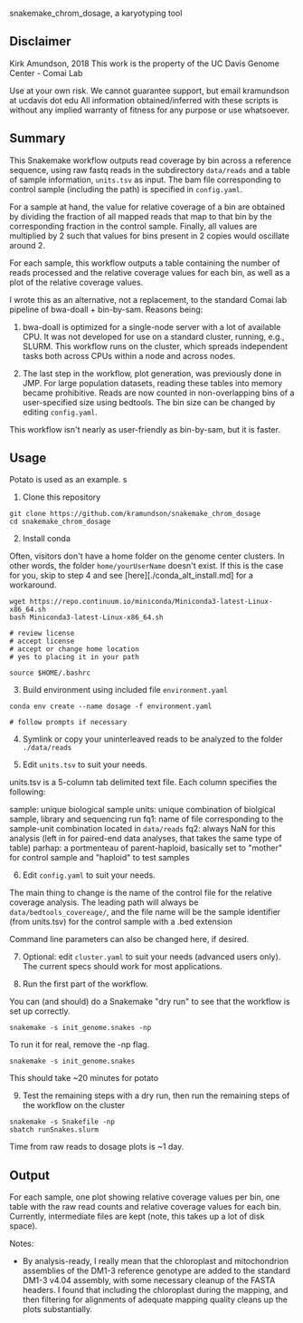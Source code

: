 snakemake_chrom_dosage, a karyotyping tool

## Disclaimer

Kirk Amundson, 2018
This work is the property of the UC Davis Genome Center - Comai Lab

Use at your own risk.
We cannot guarantee support, but email kramundson at ucdavis dot edu
All information obtained/inferred with these scripts is without any implied warranty of fitness for any purpose or use whatsoever.

## Summary

This Snakemake workflow outputs read coverage by bin across a reference sequence, using
raw fastq reads in the subdirectory ```data/reads``` and a table of sample information,
```units.tsv``` as input. The bam file corresponding to control sample (including the path)
is specified in ```config.yaml```.

For a sample at hand, the value for relative coverage of a bin are obtained by dividing
the fraction of all mapped reads that map to that bin by the corresponding fraction in the
control sample. Finally, all values are multiplied by 2 such that values for bins present
in 2 copies would oscillate around 2.

For each sample, this workflow outputs a table containing the number of reads processed 
and the relative coverage values for each bin, as well as a plot of the relative coverage
values.

I wrote this as an alternative, not a replacement, to the standard Comai lab pipeline of
bwa-doall + bin-by-sam. Reasons being:

1. bwa-doall is optimized for a single-node server with a lot of available CPU. It was not
developed for use on a standard cluster, running, e.g., SLURM. This workflow runs on the
cluster, which spreads independent tasks both across CPUs within a node and across nodes.

2. The last step in the workflow, plot generation, was previously done in JMP. For large
population datasets, reading these tables into memory became prohibitive. Reads are now
counted in non-overlapping bins of a user-specified size using bedtools. The bin size can
be changed by editing ```config.yaml```.

This workflow isn't nearly as user-friendly as bin-by-sam, but it is faster.

## Usage

Potato is used as an example.
s
1. Clone this repository

```
git clone https://github.com/kramundson/snakemake_chrom_dosage
cd snakemake_chrom_dosage
```

2. Install conda

Often, visitors don't have a home folder on the genome center clusters. In other words,
the folder ```home/yourUserName``` doesn't exist. If this is the case for you, skip to step
4 and see [here][./conda_alt_install.md] for a workaround.

```
wget https://repo.continuum.io/miniconda/Miniconda3-latest-Linux-x86_64.sh
bash Miniconda3-latest-Linux-x86_64.sh

# review license
# accept license
# accept or change home location
# yes to placing it in your path

source $HOME/.bashrc
```

3. Build environment using included file ```environment.yaml```

```
conda env create --name dosage -f environment.yaml

# follow prompts if necessary
```

4. Symlink or copy your uninterleaved reads to be analyzed to the folder ```./data/reads```

5. Edit ```units.tsv``` to suit your needs.

units.tsv is a 5-column tab delimited text file. Each column specifies the following:

sample: unique biological sample
units: unique combination of biolgical sample, library and sequencing run
fq1: name of file corresponding to the sample-unit combination located in ```data/reads```
fq2: always NaN for this analysis (left in for paired-end data analyses, that takes the same type of table)
parhap: a portmenteau of parent-haploid, basically set to "mother" for control sample and "haploid" to test samples

6. Edit ```config.yaml``` to suit your needs.

The main thing to change is the name of the control file for the relative coverage analysis.
The leading path will always be ```data/bedtools_covereage/```, and the file name will be
the sample identifier (from units.tsv) for the control sample with a .bed extension

Command line parameters can also be changed here, if desired.

7. Optional: edit ```cluster.yaml``` to suit your needs (advanced users only).
The current specs should work for most applications.

8. Run the first part of the workflow.

You can (and should) do a Snakemake "dry run" to see that the workflow is set up correctly.

```
snakemake -s init_genome.snakes -np
```

To run it for real, remove the -np flag.

```
snakemake -s init_genome.snakes
```

This should take ~20 minutes for potato

9. Test the remaining steps with a dry run, then run the remaining steps of the workflow
on the cluster

```
snakemake -s Snakefile -np
sbatch runSnakes.slurm
```

Time from raw reads to dosage plots is ~1 day.

## Output

For each sample, one plot showing relative coverage values per bin, one table with the
raw read counts and relative coverage values for each bin. Currently, intermediate files
are kept (note, this takes up a lot of disk space).

Notes:

* By analysis-ready, I really mean that the chloroplast and mitochondrion assemblies
of the DM1-3 reference genotype are added to the standard DM1-3 v4.04 assembly, with some
necessary cleanup of the FASTA headers. I found that including the chloroplast during the
mapping, and then filtering for alignments of adequate mapping quality cleans up the plots
substantially.